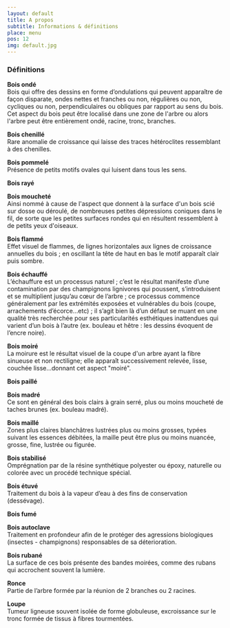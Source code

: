 ```yaml
---
layout: default
title: A propos
subtitle: Informations & définitions
place: menu
pos: 12
img: default.jpg
---
```


<div markdown="1" class="col-8 offset-2 text-justify">

### Définitions  

**Bois ondé**  
Bois qui offre des dessins en forme d’ondulations qui peuvent apparaître de façon disparate, ondes nettes et franches ou non, régulières ou non, cycliques ou non, perpendiculaires ou obliques par rapport au sens du bois.
Cet aspect du bois peut être localisé dans une zone de l'arbre ou alors l'arbre peut être entièrement ondé, racine, tronc, branches.

**Bois chenillé**  
Rare anomalie de croissance qui laisse des traces hétéroclites ressemblant à des chenilles.

**Bois pommelé**  
Présence de petits motifs ovales qui luisent dans tous les sens.

**Bois rayé**  

**Bois moucheté**  
Ainsi nommé à cause de l'aspect que donnent à la surface d'un bois scié sur dosse ou déroulé, de nombreuses petites dépressions coniques dans le fil, de sorte que les petites surfaces rondes qui en résultent ressemblent à de petits yeux d'oiseaux.

**Bois flammé**  
Effet visuel de flammes, de lignes horizontales aux lignes de croissance annuelles du bois ; en oscillant la tête de haut en bas le motif apparaît clair puis sombre.

**Bois échauffé**  
L’échauffure est un processus naturel ; c’est le résultat manifeste d’une contamination par des champignons lignivores qui poussent, s’introduisent et se multiplient jusqu’au cœur de l’arbre ; ce processus commence généralement par les extrémités exposées et vulnérables du bois (coupe, arrachements d’écorce…etc) ; il s’agit bien là d’un défaut se muant en une qualité très recherchée pour ses particularités esthétiques inattendues qui varient d’un bois à l’autre (ex. bouleau et hêtre : les dessins évoquent de l’encre noire).


**Bois moiré**  
La moirure est le résultat visuel de la coupe d'un arbre ayant la fibre sinueuse et non rectiligne; elle apparaît successivement relevée, lisse, couchée lisse...donnant cet aspect "moiré".

**Bois paillé**  

**Bois madré**  
Ce sont en général des bois clairs à grain serré, plus ou moins moucheté de taches brunes (ex. bouleau madré).

**Bois maillé**  
Zones plus claires blanchâtres lustrées plus ou moins grosses, typées suivant les essences débitées, la maille peut être plus ou moins nuancée, grosse, fine, lustrée ou figurée.

**Bois stabilisé**  
Omprégnation par de la résine synthétique polyester ou époxy, naturelle ou colorée avec un procédé technique spécial.

**Bois étuvé**  
Traitement du bois à la vapeur d’eau à des fins de conservation (dessévage).

**Bois fumé**  

**Bois autoclave**  
Traitement en profondeur afin de le protéger des agressions biologiques (insectes - champignons) responsables de sa déterioration.

**Bois rubané**  
La surface de ces bois présente des bandes moirées, comme des rubans qui accrochent souvent la lumière.

**Ronce**  
Partie de l’arbre formée par la réunion de 2 branches ou 2 racines.

**Loupe**  
Tumeur ligneuse souvent isolée de forme globuleuse, excroissance sur le tronc formée de tissus à fibres tourmentées.

</div>